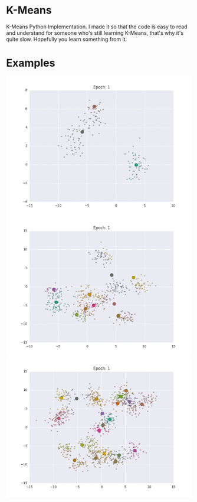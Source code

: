 # K-Means
K-Means Python Implementation. I made it so that the code is easy to read and understand for someone who's still learning K-Means, that's why it's quite slow. Hopefully you learn something from it.

# Examples
![Alt Text](https://github.com/Oboark/K-Means/blob/master/gifs/kmeans0.gif)
![Alt Text](https://github.com/Oboark/K-Means/blob/master/gifs/kmeans1.gif)
![Alt Text](https://github.com/Oboark/K-Means/blob/master/gifs/kmeans2.gif)
